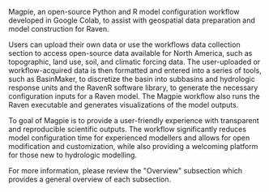 Magpie, an open-source Python and R model configuration workflow developed in Google Colab, to assist with geospatial data preparation and model construction for Raven.

Users can upload their own data or use the workflows data collection section to access open-source data available for North America, such as topographic, land use, soil, and climatic forcing data. The user-uploaded or workflow-acquired data is then formatted and entered into a series of tools, such as BasinMaker, to discretize the basin into subbasins and hydrologic response units and the RavenR software library, to generate the necessary configuration inputs for a Raven model. The Magpie workflow also runs the Raven executable and generates visualizations of the model outputs.

To goal of Magpie is to provide a user-friendly experience with transparent and reproducible scientific outputs. The workflow significantly reduces model configuration time for experienced modellers and allows for open modification and customization, while also providing a welcoming platform for those new to hydrologic modelling.

For more information, please review the "Overview" subsection which provides a general overview of each subsection.
